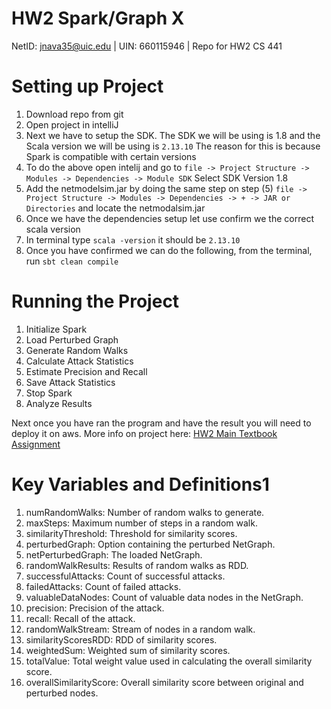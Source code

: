 # HW2 Spark/Graph X

NetID: jnava35@uic.edu | UIN: 660115946 | Repo for HW2 CS 441

# Setting up Project

1. Download repo from git
2. Open project in intelliJ 
3. Next we have to setup the SDK. The SDK we will be using is 1.8 and the Scala version we will be using is `2.13.10`
   The reason for this is because Spark is compatible with certain versions
5. To do the above open intelij and go to `file -> Project Structure -> Modules -> Dependencies -> Module SDK` Select SDK Version 1.8
6. Add the netmodelsim.jar by doing the same step on step (5)
   `file -> Project Structure -> Modules -> Dependencies -> + -> JAR or Directories` and locate the netmodalsim.jar
8. Once we have the dependencies setup let use confirm we the correct scala version
9. In terminal type `scala -version` it should be `2.13.10`
10. Once you have confirmed we can do the following, from the terminal, run `sbt clean compile`

# Running the Project

1. Initialize Spark
2. Load Perturbed Graph
3. Generate Random Walks
4. Calculate Attack Statistics
5. Estimate Precision and Recall
6. Save Attack Statistics
7. Stop Spark
8. Analyze Results
 
Next once you have ran the program and have the result you will 
need to deploy it on aws. More info on project here: 
[HW2 Main Textbook Assignment](https://github.com/0x1DOCD00D/CS441_Fall2023/blob/main/Homework2.md)


# Key Variables and Definitions1
1. numRandomWalks: Number of random walks to generate.
2. maxSteps: Maximum number of steps in a random walk.
3. similarityThreshold: Threshold for similarity scores.
4. perturbedGraph: Option containing the perturbed NetGraph.
5. netPerturbedGraph: The loaded NetGraph.
6. randomWalkResults: Results of random walks as RDD.
7. successfulAttacks: Count of successful attacks.
8. failedAttacks: Count of failed attacks.
9. valuableDataNodes: Count of valuable data nodes in the NetGraph.
10. precision: Precision of the attack.
11. recall: Recall of the attack.
12. randomWalkStream: Stream of nodes in a random walk.
13. similarityScoresRDD: RDD of similarity scores.
14. weightedSum: Weighted sum of similarity scores.
15. totalValue: Total weight value used in calculating the overall similarity score.
16. overallSimilarityScore: Overall similarity score between original and perturbed nodes.

